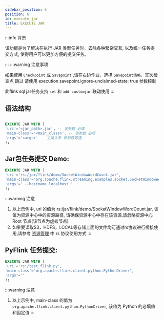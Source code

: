 ```yaml
---
sidebar_position: 6
position: 6
id: execute_jar
title: EXECUTE JAR
---
```


:::info 背景

该功能是为了解决在执行 JAR 类型任务时，去除各种繁杂交互, 以及统一任务提交方式, 使得用户可以更加方便的提交任务。

:::
:::warning 注意事项

如果使用 `Checkpoint` 或 `Savepoint` ,请在右边作业，选择 `Savepoint策略`，其次检查点 跳过 请使用 execution.savepoint.ignore-unclaimed-state: true 参数控制


此flink sql jar任务支持 `set` 和 `add customjar` 联动使用
:::

## 语法结构

```sql

EXECUTE JAR WITH (
'uri'='<jar_path>.jar', -- 该参数 必填
'main-class'='<main_class>', -- 该参数 必填
'args'='<args>' -- 主类入参 该参数可选 
);

```

## Jar包任务提交 Demo:

```sql
EXECUTE JAR WITH (
'uri'='rs:/jar/flink/demo/SocketWindowWordCount.jar',
'main-class'='org.apache.flink.streaming.examples.socket.SocketWindowWordCount',
'args'=' --hostname localhost '
);
```
:::warning 注意

1. 以上示例中, uri 的值为 rs:/jar/flink/demo/SocketWindowWordCount.jar, 该值为资源中心中的资源路径,
   请确保资源中心中存在该资源,请忽略资源中心 Root 节点(该节点为虚拟节点)
2. 如果要读取S3，HDFS，LOCAL等存储上面的文件均可通过rs协议进行桥接使用,请参考 [资源管理](../../user_guide/register_center/resource) 中 rs 协议使用方式
:::

## PyFlink 任务提交:

```sql
EXECUTE JAR WITH (
'uri'='rs:/test_flink.py',
'main-class'='org.apache.flink.client.python.PythonDriver',
'args'=''
);
```
:::warning 注意
1. 以上示例中, main-class 的值为 `org.apache.flink.client.python.PythonDriver`, 该值为 Python 的必填值和固定值
:::
